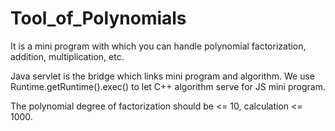 # Tool_of_Polynomials

It is a mini program with which you can handle polynomial factorization, addition, multiplication, etc.

Java servlet is the bridge which links mini program and algorithm. We use Runtime.getRuntime().exec() to let C++ algorithm serve for JS mini program.

The polynomial degree of factorization should be <= 10, calculation <= 1000.
